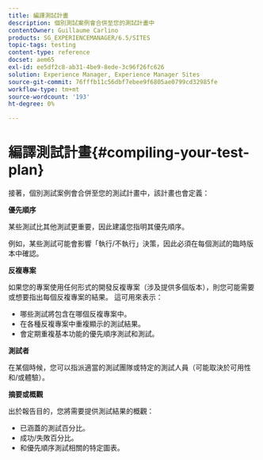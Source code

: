 ```yaml
---
title: 編譯測試計畫
description: 個別測試案例會合併至您的測試計畫中
contentOwner: Guillaume Carlino
products: SG_EXPERIENCEMANAGER/6.5/SITES
topic-tags: testing
content-type: reference
docset: aem65
exl-id: ee5df2c8-ab31-4be9-8ede-3c96f26fc626
solution: Experience Manager, Experience Manager Sites
source-git-commit: 76fffb11c56dbf7ebee9f6805ae0799cd32985fe
workflow-type: tm+mt
source-wordcount: '193'
ht-degree: 0%

---
```


# 編譯測試計畫{#compiling-your-test-plan}

接著，個別測試案例會合併至您的測試計畫中，該計畫也會定義：

**優先順序**

某些測試比其他測試更重要，因此建議您指明其優先順序。

例如，某些測試可能會影響「執行/不執行」決策，因此必須在每個測試的臨時版本中確認。

**反複專案**

如果您的專案使用任何形式的開發反複專案（涉及提供多個版本），則您可能需要或想要指出每個反複專案的結果。 這可用來表示：

* 哪些測試將包含在哪個反複專案中。
* 在各種反複專案中重複顯示的測試結果。
* 會定期重複基本功能的優先順序測試和測試。

**測試者**

在某個時候，您可以指派適當的測試團隊或特定的測試人員（可能取決於可用性和/或體驗）。

**摘要或概觀**

出於報告目的，您將需要提供測試結果的概觀：

* 已涵蓋的測試百分比。
* 成功/失敗百分比。
* 和優先順序測試相關的特定圖表。
